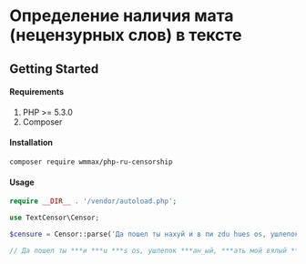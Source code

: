 # Определение наличия мата (нецензурных слов) в тексте

## Getting Started
#### Requirements
1. PHP >= 5.3.0
2. Composer

#### Installation
`
composer require wmmax/php-ru-censorship
`

#### Usage
```php
require __DIR__ . '/vendor/autoload.php';

use TextCensor\Censor;

$censure = Censor::parse('Да пошел ты нахуй и в пи zdu hues os, ушлепок ебан_ый, ебать мой вялый хуй', '0');

// Да пошел ты ***и ***u ***s os, ушлепок ***ан_ый, ***ать мой вялый ***
```

